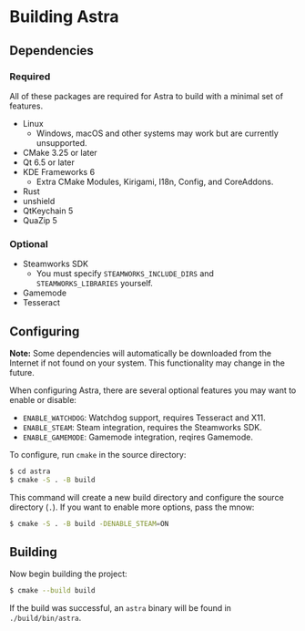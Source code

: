 # Building Astra

## Dependencies

### Required

All of these packages are required for Astra to build with a minimal set of features.

* Linux
  * Windows, macOS and other systems may work but are currently unsupported.
* CMake 3.25 or later
* Qt 6.5 or later
* KDE Frameworks 6
  * Extra CMake Modules, Kirigami, I18n, Config, and CoreAddons.
* Rust
* unshield
* QtKeychain 5
* QuaZip 5

### Optional

* Steamworks SDK
  * You must specify `STEAMWORKS_INCLUDE_DIRS` and `STEAMWORKS_LIBRARIES` yourself.
* Gamemode
* Tesseract

## Configuring

**Note:** Some dependencies will automatically be downloaded from the Internet if not found on your system. This functionality may change in the future.

When configuring Astra, there are several optional features you may want to enable or disable:

* `ENABLE_WATCHDOG`: Watchdog support, requires Tesseract and X11.
* `ENABLE_STEAM`: Steam integration, requires the Steamworks SDK.
* `ENABLE_GAMEMODE`: Gamemode integration, reqires Gamemode.

To configure, run `cmake` in the source directory:

```bash
$ cd astra
$ cmake -S . -B build
```

This command will create a new build directory and configure the source directory (`.`). If you want to enable more options, pass the mnow:

```bash
$ cmake -S . -B build -DENABLE_STEAM=ON
```

## Building

Now begin building the project:

```bash
$ cmake --build build
```

If the build was successful, an `astra` binary will be found in `./build/bin/astra`.